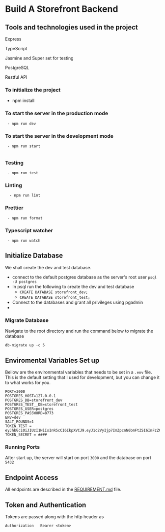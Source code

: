 # Build A Storefront Backend

## Tools and technologies used in the project

Express

TypeScript

Jasmine and Super set for testing

PostgreSQL

Restful API

### To initialize the project
- npm install

###  To start the server in the production mode

```
 - npm run dev
```

###  To start the server in the development mode

```
 - npm run start
 
```

### Testing

```
 - npm run test

```

### Linting

```
  - npm run lint
```


### Prettier

```
 - npm run format

```
### Typescript watcher

```
 - npm run watch

```




## Initialize Database
We shall create the dev and test database.

- connect to the default postgres database as the server's root user `psql -U postgres`
- In psql run the following to create the dev and test database
    - `CREATE DATABASE storefront_dev;`
    - `CREATE DATABASE storefront_test;`
- Connect to the databases and grant all privileges using pgadmin
- 
### Migrate Database
Navigate to the root directory and run the command below to migrate the database

`db-migrate up -c 5`


## Enviromental Variables Set up
Bellow are the environmental variables that needs to be set in a `.env` file. This is the default setting that I used for development, but you can change it to what works for you.

```
PORT=3000
POSTGRES_HOST=127.0.0.1
POSTGRES_DB=storefront_dev
POSTGRES_TEST__DB=storefront_test
POSTGRES_USER=postgres
POSTGRES_PASSWORD=8773
ENV=dev
SALT_ROUNDS=1
TOKEN_TEST = eyJhbGciOiJIUzI1NiIsInR5cCI6IkpXVCJ9.eyJ1c2VyIjp7ImZpcnN0bmFtZSI6ImFzZCIsImxhc3RuYW1lIjoiYXNkIn0sImlhdCI6MTY1MTM3MDk1NX0.Ik3sQnSCWshS7fPDepmY6A0EU7XqMZJHLdE94__Popo.e30.J8BgsyqA3Y6F71NXbfuYIfRVuvRa_qb08RStxrCVhlQ
TOKEN_SECRET = ####

```



### Running Ports
After start up, the server will start on port `3000` and the database on port `5432`

## Endpoint Access
All endpoints are described in the [REQUIREMENT.md](REQUIREMENTS.md) file.

## Token and Authentication
Tokens are passed along with the http header as
```
Authorization   Bearer <token>
```
